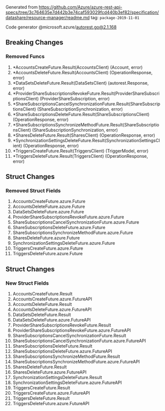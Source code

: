 Generated from https://github.com/Azure/azure-rest-api-specs/tree/3c764635e7d442b3e74caf593029fcd440b3ef82/specification/datashare/resource-manager/readme.md tag: `package-2019-11-01`

Code generator @microsoft.azure/autorest.go@2.1.168

## Breaking Changes

### Removed Funcs

1. *AccountsCreateFuture.Result(AccountsClient) (Account, error)
1. *AccountsDeleteFuture.Result(AccountsClient) (OperationResponse, error)
1. *DataSetsDeleteFuture.Result(DataSetsClient) (autorest.Response, error)
1. *ProviderShareSubscriptionsRevokeFuture.Result(ProviderShareSubscriptionsClient) (ProviderShareSubscription, error)
1. *ShareSubscriptionsCancelSynchronizationFuture.Result(ShareSubscriptionsClient) (ShareSubscriptionSynchronization, error)
1. *ShareSubscriptionsDeleteFuture.Result(ShareSubscriptionsClient) (OperationResponse, error)
1. *ShareSubscriptionsSynchronizeMethodFuture.Result(ShareSubscriptionsClient) (ShareSubscriptionSynchronization, error)
1. *SharesDeleteFuture.Result(SharesClient) (OperationResponse, error)
1. *SynchronizationSettingsDeleteFuture.Result(SynchronizationSettingsClient) (OperationResponse, error)
1. *TriggersCreateFuture.Result(TriggersClient) (TriggerModel, error)
1. *TriggersDeleteFuture.Result(TriggersClient) (OperationResponse, error)

## Struct Changes

### Removed Struct Fields

1. AccountsCreateFuture.azure.Future
1. AccountsDeleteFuture.azure.Future
1. DataSetsDeleteFuture.azure.Future
1. ProviderShareSubscriptionsRevokeFuture.azure.Future
1. ShareSubscriptionsCancelSynchronizationFuture.azure.Future
1. ShareSubscriptionsDeleteFuture.azure.Future
1. ShareSubscriptionsSynchronizeMethodFuture.azure.Future
1. SharesDeleteFuture.azure.Future
1. SynchronizationSettingsDeleteFuture.azure.Future
1. TriggersCreateFuture.azure.Future
1. TriggersDeleteFuture.azure.Future

## Struct Changes

### New Struct Fields

1. AccountsCreateFuture.Result
1. AccountsCreateFuture.azure.FutureAPI
1. AccountsDeleteFuture.Result
1. AccountsDeleteFuture.azure.FutureAPI
1. DataSetsDeleteFuture.Result
1. DataSetsDeleteFuture.azure.FutureAPI
1. ProviderShareSubscriptionsRevokeFuture.Result
1. ProviderShareSubscriptionsRevokeFuture.azure.FutureAPI
1. ShareSubscriptionsCancelSynchronizationFuture.Result
1. ShareSubscriptionsCancelSynchronizationFuture.azure.FutureAPI
1. ShareSubscriptionsDeleteFuture.Result
1. ShareSubscriptionsDeleteFuture.azure.FutureAPI
1. ShareSubscriptionsSynchronizeMethodFuture.Result
1. ShareSubscriptionsSynchronizeMethodFuture.azure.FutureAPI
1. SharesDeleteFuture.Result
1. SharesDeleteFuture.azure.FutureAPI
1. SynchronizationSettingsDeleteFuture.Result
1. SynchronizationSettingsDeleteFuture.azure.FutureAPI
1. TriggersCreateFuture.Result
1. TriggersCreateFuture.azure.FutureAPI
1. TriggersDeleteFuture.Result
1. TriggersDeleteFuture.azure.FutureAPI

